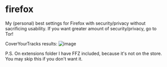 # firefox
My (personal) best settings for Firefox with security/privacy without sacrificing usability. If you want greater amount of security/privacy, go to Tor!

CoverYourTracks results:
![image](https://user-images.githubusercontent.com/28532979/196661128-8ab05271-3e31-4cf5-8262-59ddf3284523.png)

P.S. On extensions folder I have FFZ included, because it's not on the store. You may skip this if you don't want it.
